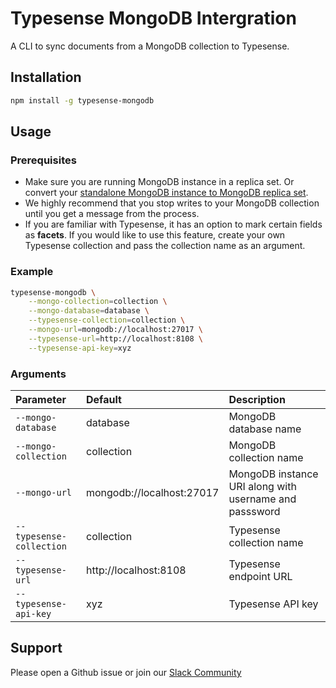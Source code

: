 # Typesense MongoDB Intergration

A CLI to sync documents from a MongoDB collection to Typesense. 

## Installation

```bash
npm install -g typesense-mongodb
```
## Usage

### Prerequisites

- Make sure you are running MongoDB instance in a replica set. Or convert your [standalone MongoDB instance to MongoDB replica set](https://docs.mongodb.com/manual/tutorial/convert-standalone-to-replica-set/).
- We highly recommend that you stop writes to your MongoDB collection until you get a message from the process.
- If you are familiar with Typesense, it has an option to mark certain fields as **facets**. If you would like to use this feature, create your own Typesense collection and pass the collection name as an argument.

### Example

```bash
typesense-mongodb \
    --mongo-collection=collection \
    --mongo-database=database \
    --typesense-collection=collection \
    --mongo-url=mongodb://localhost:27017 \
    --typesense-url=http://localhost:8108 \
    --typesense-api-key=xyz
```

### Arguments

| Parameter | Default | Description |
| :--- | :--- |:--- |
| `--mongo-database` | database | MongoDB database name |
| `--mongo-collection` | collection | MongoDB collection name |
| `--mongo-url` | mongodb://localhost:27017 | MongoDB instance URI along with username and passsword |
| `--typesense-collection` | collection | Typesense collection name |
| `--typesense-url` | http://localhost:8108 | Typesense endpoint URL |
| `--typesense-api-key` | xyz | Typesense API key |


## Support

Please open a Github issue or join our [Slack Community](https://join.slack.com/t/typesense-community/shared_invite/zt-mx4nbsbn-AuOL89O7iBtvkz136egSJg)
